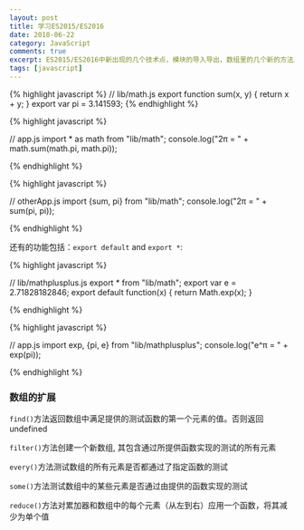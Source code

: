 ```yaml
---
layout: post
title: 学习ES2015/ES2016
date: 2018-06-22
category: JavaScript
comments: true
excerpt: ES2015/ES2016中新出现的几个技术点，模块的导入导出，数组里的几个新的方法以及如何使用。
tags: [javascript]
---
```


{% highlight javascript %}
// lib/math.js
export function sum(x, y) {
  return x + y;
}
export var pi = 3.141593;
{% endhighlight %}

{% highlight javascript %}

// app.js
import * as math from "lib/math";
console.log("2π = " + math.sum(math.pi, math.pi));

{% endhighlight %}

{% highlight javascript %}

// otherApp.js
import {sum, pi} from "lib/math";
console.log("2π = " + sum(pi, pi));

{% endhighlight %}

还有的功能包括：`export default` and `export *`:

{% highlight javascript %}

// lib/mathplusplus.js
export * from "lib/math";
export var e = 2.71828182846;
export default function(x) {
    return Math.exp(x);
}

{% endhighlight %}

{% highlight javascript %}

// app.js
import exp, {pi, e} from "lib/mathplusplus";
console.log("e^π = " + exp(pi));

{% endhighlight %}


### 数组的扩展

`find()`方法返回数组中满足提供的测试函数的第一个元素的值。否则返回 undefined
[<i class="fas fa-link"></i>](https://developer.mozilla.org/zh-CN/docs/Web/JavaScript/Reference/Global_Objects/Array/find)  

`filter()`方法创建一个新数组, 其包含通过所提供函数实现的测试的所有元素
[<i class="fas fa-link"></i>](https://developer.mozilla.org/zh-CN/docs/Web/JavaScript/Reference/Global_Objects/Array/filter)  

`every()`方法测试数组的所有元素是否都通过了指定函数的测试
[<i class="fas fa-link"></i>](https://developer.mozilla.org/zh-CN/docs/Web/JavaScript/Reference/Global_Objects/Array/every) 

`some()`方法测试数组中的某些元素是否通过由提供的函数实现的测试
[<i class="fas fa-link"></i>](https://developer.mozilla.org/zh-CN/docs/Web/JavaScript/Reference/Global_Objects/Array/some) 

`reduce()`方法对累加器和数组中的每个元素（从左到右）应用一个函数，将其减少为单个值
[<i class="fas fa-link"></i>](https://developer.mozilla.org/zh-CN/docs/Web/JavaScript/Reference/Global_Objects/Array/Reduce) 
